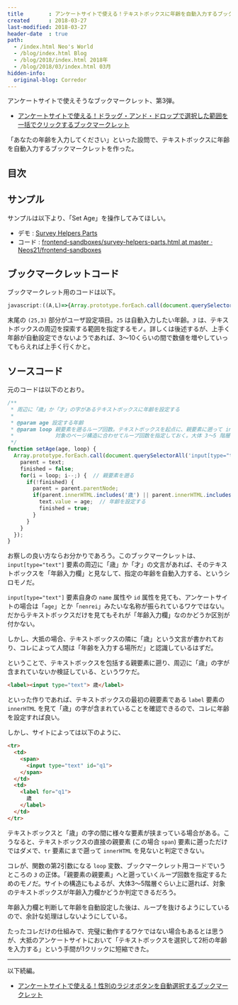 ```yaml
---
title        : アンケートサイトで使える！テキストボックスに年齢を自動入力するブックマークレット
created      : 2018-03-27
last-modified: 2018-03-27
header-date  : true
path:
  - /index.html Neo's World
  - /blog/index.html Blog
  - /blog/2018/index.html 2018年
  - /blog/2018/03/index.html 03月
hidden-info:
  original-blog: Corredor
---
```


アンケートサイトで使えそうなブックマークレット、第3弾。

- [アンケートサイトで使える！ドラッグ・アンド・ドロップで選択した範囲を一括でクリックするブックマークレット](/blog/2018/03/26-01.html)

「あなたの年齢を入力してください」といった設問で、テキストボックスに年齢を自動入力するブックマークレットを作った。

## 目次

## サンプル

サンプルは以下より、「Set Age」を操作してみてほしい。

- デモ : [Survey Helpers Parts](https://neos21.github.io/frontend-sandboxes/survey-helpers/survey-helpers-parts.html)
- コード : [frontend-sandboxes/survey-helpers-parts.html at master · Neos21/frontend-sandboxes](https://github.com/neos21/frontend-sandboxes/blob/master/survey-helpers/survey-helpers-parts.html)

## ブックマークレットコード

ブックマークレット用のコードは以下。

```javascript
javascript:((A,L)=>{Array.prototype.forEach.call(document.querySelectorAll('input[type="text"]'),(e,r,n,t)=>{for(r=e,n=!1,t=L;t--;)n||((r=r.parentNode).innerHTML.includes('歳')||r.innerHTML.includes('才'))&&(e.value=A,n=!0)})})(25,3);
```

末尾の `(25,3)` 部分がユーザ設定項目。`25` は自動入力したい年齢。*`3`* は、テキストボックスの周辺を探索する範囲を指定するモノ。詳しくは後述するが、上手く年齢が自動設定できないようであれば、3〜10くらいの間で数値を増やしていってもらえれば上手く行くかと。

## ソースコード

元のコードは以下のとおり。

```javascript
/**
 * 周辺に「歳」か「才」の字があるテキストボックスに年齢を設定する
 * 
 * @param age 設定する年齢
 * @param loop 親要素を遡るループ回数。テキストボックスを起点に、親要素に遡って innerHTML に「歳 or 才」の字がないか探すので、
 *             対象のページ構造に合わせてループ回数を指定しておく。大体 3〜5 階層くらいで良いかと
 */
function setAge(age, loop) {
  Array.prototype.forEach.call(document.querySelectorAll('input[type="text"]'), (text, parent, finished, i) => {
    parent = text;
    finished = false;
    for(i = loop; i--;) {  // 親要素を遡る
      if(!finished) {
        parent = parent.parentNode;
        if(parent.innerHTML.includes('歳') || parent.innerHTML.includes('才')) {
          text.value = age;  // 年齢を設定する
          finished = true;
        }
      }
    }
  });
}
```

お察しの良い方ならお分かりであろう。このブックマークレットは、`input[type="text"]` 要素の周辺に「歳」か「才」の文言があれば、そのテキストボックスを「年齢入力欄」と見なして、指定の年齢を自動入力する、というシロモノだ。

`input[type="text"]` 要素自身の `name` 属性や `id` 属性を見ても、アンケートサイトの場合は「`age`」とか「`nenrei`」みたいな名称が振られているワケではない。だからテキストボックスだけを見てもそれが「年齢入力欄」なのかどうか区別が付かない。

しかし、大抵の場合、テキストボックスの隣に「歳」という文言が書かれており、コレによって人間は「年齢を入力する場所だ」と認識しているはずだ。

ということで、テキストボックスを包括する親要素に遡り、周辺に「歳」の字が含まれていないか検証している、というワケだ。

```html
<label><input type="text"> 歳</label>
```

といった作りであれば、テキストボックスの最初の親要素である `label` 要素の `innerHTML` を見て「歳」の字が含まれていることを確認できるので、コレに年齢を設定すれば良い。

しかし、サイトによっては以下のように、

```html
<tr>
  <td>
    <span>
      <input type="text" id="q1">
    </span>
  </td>
  <td>
    <label for="q1">
      歳
    </label>
  </td>
</tr>
```

テキストボックスと「歳」の字の間に様々な要素が挟まっている場合がある。こうなると、テキストボックスの直接の親要素 (この場合 `span`) 要素に遡っただけではダメで、`tr` 要素にまで遡って `innerHTML` を見ないと判定できない。

コレが、関数の第2引数になる `loop` 変数、ブックマークレット用コードでいうところの *`3`* の正体。「親要素の親要素」へと遡っていくループ回数を指定するためのモノだ。サイトの構造にもよるが、大体3〜5階層ぐらい上に遡れば、対象のテキストボックスが年齢入力欄かどうか判定できるだろう。

年齢入力欄と判断して年齢を自動設定した後は、ループを抜けるようにしているので、余計な処理はしないようにしている。

たったコレだけの仕組みで、完璧に動作するワケではない場合もあるとは思うが、大抵のアンケートサイトにおいて「テキストボックスを選択して2桁の年齢を入力する」という手間が1クリックに短縮できた。

---

以下続編。

- [アンケートサイトで使える！性別のラジオボタンを自動選択するブックマークレット](/blog/2018/03/29-01.html)
